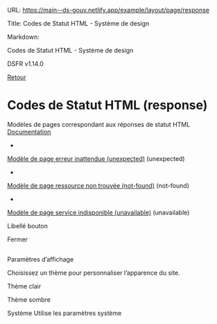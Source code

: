URL:
https://main--ds-gouv.netlify.app/example/layout/page/response

Title:
Codes de Statut HTML - Système de design

Markdown:


Codes de Statut HTML - Système de design


DSFR v1.14.0


[Retour](../)


# Codes de Statut HTML (response)


Modèles de pages correspondant aux réponses de statut HTML
[Documentation](https://www.systeme-de-design.gouv.fr/elements-d-interface/modeles/page-d-erreurs)


-
[Modèle de page erreur inattendue (unexpected)](unexpected/) (unexpected)


-
[Modèle de page ressource non trouvée (not-found)](not-found/) (not-found)


-
[Modèle de page service indisponible (unavailable)](unavailable/) (unavailable)


Libellé bouton


Fermer


##
Paramètres d’affichage


Choisissez un thème pour personnaliser l’apparence du site.


Thème clair


Thème sombre


Système
Utilise les paramètres système